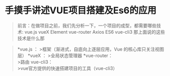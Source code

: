 <!--
 * @Author: 皇甫国贝
 * @Date: 2019-09-27 10:39:14
 * @LastEditors: 皇甫国贝
 * @LastEditTime: 2019-09-27 12:08:26
 * @Description: 
 -->
# 手摸手讲述VUE项目搭建及Es6的应用

> 前言：在做项目之前，我们先分析一下，一个项目的成型，都需要哪些技术:
vue.js  vueX Element vue-router Axios ES6 vue-cli3
那上面说的这些技术是什么那

 >*vue.js ： 
    >框架（渐进式，自底向上逐层应用，Vue 的核心库只关注视图层）
 >*vueX ： 
    >全局状态管理器 
 >*vue-router：  
    >路由
 >vue-cli3：  
    >vue官方提供的快速搭建项目的工具（vue-cli3）